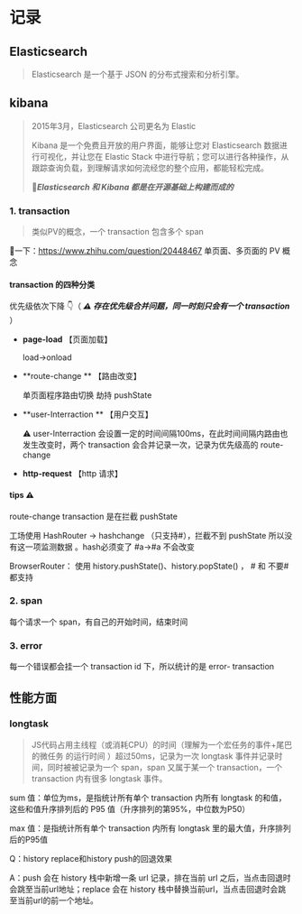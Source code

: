 # 记录

## Elasticsearch 

>  Elasticsearch 是一个基于 JSON 的分布式搜索和分析引擎。

## kibana

> 2015年3月，Elasticsearch 公司更名为 Elastic
>
> Kibana 是一个免费且开放的用户界面，能够让您对 Elasticsearch 数据进行可视化，并让您在 Elastic Stack 中进行导航；您可以进行各种操作，从跟踪查询负载，到理解请求如何流经您的整个应用，都能轻松完成。
>
> 🌟***Elasticsearch 和 Kibana 都是在开源基础上构建而成的***

### 1. transaction

>  类似PV的概念，一个 transaction 包含多个 span

👀一下：https://www.zhihu.com/question/20448467 单页面、多页面的 PV 概念

#### transaction 的四种分类

优先级依次下降 👇（ ***⚠️ 存在优先级合并问题，同一时刻只会有一个 transaction*** ）

* **page-load** 【页面加载】

  load->onload

* **route-change ** 【路由改变】

  单页面程序路由切换 劫持 pushState

* **user-Interraction ** 【用户交互】

  ⚠️ user-Interraction 会设置一定的时间间隔100ms，在此时间间隔内路由也发生改变时，两个 transaction 会合并记录一次，记录为优先级高的 route-change

* **http-request** 【http 请求】

#### tips ⚠️

route-change transaction 是在拦截 pushState

工场使用 HashRouter -> hashchange  （只支持#），拦截不到 pushState 所以没有这一项监测数据 。hash必须变了 #a->#a 不会改变

BrowserRouter： 使用 history.pushState()、history.popState() ， # 和 不要# 都支持

### 2. span

每个请求一个 span，有自己的开始时间，结束时间

### 3. error

每一个错误都会挂一个 transaction id 下，所以统计的是 error- transaction

## 性能方面

### longtask 

> JS代码占用主线程（或消耗CPU）的时间（理解为一个宏任务的事件+尾巴的微任务 的运行时间 ）超过50ms，记录为一次 longtask 事件并记录时间，同时被被记录为一个 span，span 又属于某一个  transaction，一个 transaction 内有很多  longtask 事件。

sum 值：单位为ms，是指统计所有单个 transaction 内所有 longtask 的和值，这些和值升序排列后的 P95 值（升序排列的第95%，中位数为P50）

max 值：是指统计所有单个 transaction 内所有 longtask 里的最大值，升序排列后的P95值

Q：history replace和history push的回退效果

A：push 会在 history 栈中新增一条 url 记录，排在当前 url 之后，当点击回退时会跳至当前url地址；replace 会在 history 栈中替换当前url，当点击回退时会跳至当前url的前一个地址。